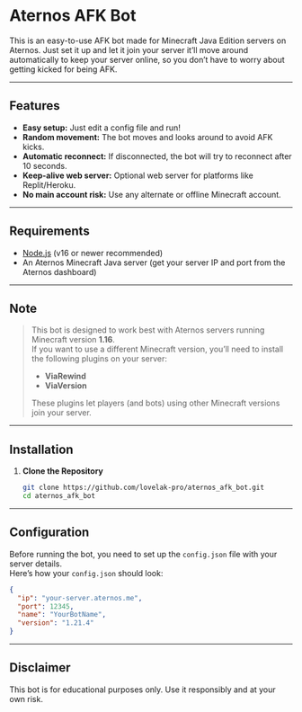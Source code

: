 # Aternos AFK Bot

This is an easy-to-use AFK bot made for Minecraft Java Edition servers on Aternos. Just set it up and let it join your server it’ll move around automatically to keep your server online, so you don’t have to worry about getting kicked for being AFK.

---

## Features

- **Easy setup:** Just edit a config file and run!
- **Random movement:** The bot moves and looks around to avoid AFK kicks.
- **Automatic reconnect:** If disconnected, the bot will try to reconnect after 10 seconds.
- **Keep-alive web server:** Optional web server for platforms like Replit/Heroku.
- **No main account risk:** Use any alternate or offline Minecraft account.

---

## Requirements

- [Node.js](https://nodejs.org/) (v16 or newer recommended)
- An Aternos Minecraft Java server (get your server IP and port from the Aternos dashboard)

---

## Note

> This bot is designed to work best with Aternos servers running Minecraft version **1.16**.  
> If you want to use a different Minecraft version, you’ll need to install the following plugins on your server:
>
> - **ViaRewind**
> - **ViaVersion**
>
> These plugins let players (and bots) using other Minecraft versions join your server.

---

## Installation

1. **Clone the Repository**

   ```sh
   git clone https://github.com/lovelak-pro/aternos_afk_bot.git
   cd aternos_afk_bot
   ```

---

## Configuration

Before running the bot, you need to set up the `config.json` file with your server details.  
Here’s how your `config.json` should look:

```json
{
  "ip": "your-server.aternos.me",
  "port": 12345,
  "name": "YourBotName",
  "version": "1.21.4"
}
```

---

## Disclaimer

This bot is for educational purposes only. Use it responsibly and at your own risk.
